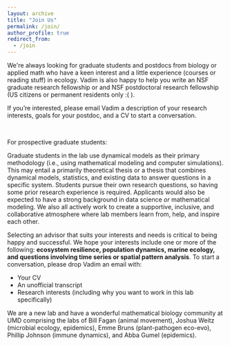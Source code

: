 ```yaml
---
layout: archive
title: "Join Us"
permalink: /join/
author_profile: true
redirect_from:
  - /join
---
```

<!--We have an opening for a quantitative postdoc scholar to explore how dynamic species interactions shape food webs - [please see the ad here](/files/Postdoc ad 2024_2.pdf). This project will involve analysis of time series analysis with existing tools (rooted in [Sugihara et al 2012](https://www.science.org/doi/10.1126/science.1227079)), as well as opportunities to pursue marine- or theory-focused research. -->

We're always looking for graduate students and postdocs from biology or applied math who have a keen interest and a little experience (courses or reading stuff) in ecology. Vadim is also happy to help you write an NSF graduate research fellowship or and NSF postdoctoral research fellowship (US citizens or permanent residents only :( ).

If you’re interested, please email Vadim a description of your research interests, goals for your postdoc, and a CV to start a conversation.

&nbsp;

For prospective graduate students:

Graduate students in the lab use dynamical models as their primary methodology (i.e., using mathematical modeling and computer simulations). This may entail a primarily theoretical thesis or a thesis that combines dynamical models, statistics, and existing data to answer questions in a specific system. Students pursue their own research questions, so having some prior research experience is required. Applicants would also be expected to have a strong background in data science _or_ mathematical modeling. We also all actively work to create a supportive, inclusive, and collaborative atmosphere where lab members learn from, help, and inspire each other.

Selecting an advisor that suits your interests and needs is critical to being happy and successful. We hope your interests include one or more of the following: **ecosystem resilience, population dynamics, marine ecology, and questions involving time series or spatial pattern analysis**. To start a conversation, please drop Vadim an email with:
* Your CV
* An unofficial transcript
* Research interests (including why you want to work in this lab specifically)

We are a new lab and have a wonderful mathematical biology community at UMD comprising the labs of Bill Fagan (animal movement), Joshua Weitz (microbial ecology, epidemics), Emme Bruns (plant-pathogen eco-evo), Phillip Johnson (immune dynamics), and Abba Gumel (epidemics).

